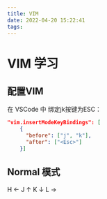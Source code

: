 ```yaml
---
title: VIM
date: 2022-04-20 15:22:41
tags:
---
```


# VIM 学习

## 配置VIM

在 VSCode 中
绑定jk按键为ESC：

```JSON
"vim.insertModeKeyBindings": [
    {
      "before": ["j", "k"],
      "after": ["<Esc>"]
    }]
```

## Normal 模式

H ←
J ↑
K ↓
L →
